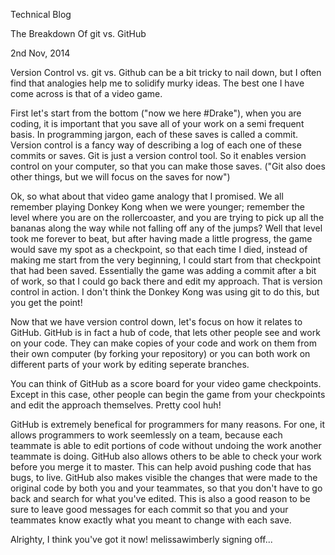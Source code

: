 Technical Blog

The Breakdown Of git vs. GitHub

2nd Nov, 2014

Version Control vs. git vs. Github can be a bit tricky to nail down, but I often find that analogies help me to solidify murky ideas. The best one I have come across is that of a video game. 

First let's start from the bottom ("now we here #Drake"), when you are coding, it is important that you save all of your work on a semi frequent basis. In programming jargon, each of these saves is called a commit. Version control is a fancy way of describing a log of each one of these commits or saves. Git is just a version control tool. So it enables version control on your computer, so that you can make those saves. ("Git also does other things, but we will focus on the saves for now") 

Ok, so what about that video game analogy that I promised. We all remember playing Donkey Kong when we were younger; remember the level where you are on the rollercoaster, and you are trying to pick up all the bananas along the way while not falling off any of the jumps? Well that level took me forever to beat, but after having made a little progress, the game would save my spot as a checkpoint, so that each time I died, instead of making me start from the very beginning, I could start from that checkpoint that had been saved. Essentially the game was adding a commit after a bit of work, so that I could go back there and edit my approach. That is version control in action. I don't think the Donkey Kong was using git to do this, but you get the point!


Now that we have version control down, let's focus on how it relates to GitHub. GitHub is in fact a hub of code, that lets other people see and work on your code. They can make copies of your code and work on them from their own computer (by forking your repository) or you can both work on different parts of your work by editing seperate branches. 


You can think of GitHub as a score board for your video game checkpoints. Except in this case, other people can begin the game from your checkpoints and edit the approach themselves. Pretty cool huh! 

GitHub is extremely benefical for programmers for many reasons. For one, it allows programmers to work seemlessly on a team, because each teammate is able to edit portions of code without undoing the work another teammate is doing. GitHub also allows others to be able to check your work before you merge it to master. This can help avoid pushing code that has bugs, to live. GitHub also makes visible the changes that were made to the original code by both you and your teammates, so that you don't have to go back and search for what you've edited. This is also a good reason to be sure to leave good messages for each commit so that you and your teammates know exactly what you meant to change with each save. 


Alrighty, I think you've got it now!
melissawimberly signing off...